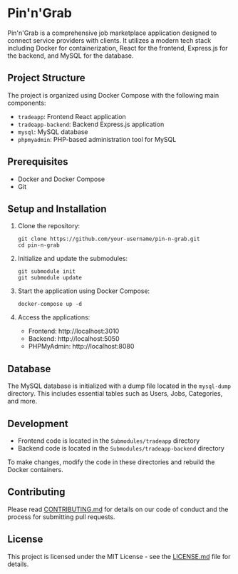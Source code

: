 # Pin'n'Grab

Pin'n'Grab is a comprehensive job marketplace application designed to connect service providers with clients. It utilizes a modern tech stack including Docker for containerization, React for the frontend, Express.js for the backend, and MySQL for the database.

## Project Structure

The project is organized using Docker Compose with the following main components:

- `tradeapp`: Frontend React application
- `tradeapp-backend`: Backend Express.js application
- `mysql`: MySQL database
- `phpmyadmin`: PHP-based administration tool for MySQL

## Prerequisites

- Docker and Docker Compose
- Git

## Setup and Installation

1. Clone the repository:
   ```
   git clone https://github.com/your-username/pin-n-grab.git
   cd pin-n-grab
   ```

2. Initialize and update the submodules:
   ```
   git submodule init
   git submodule update
   ```

3. Start the application using Docker Compose:
   ```
   docker-compose up -d
   ```

4. Access the applications:
   - Frontend: http://localhost:3010
   - Backend: http://localhost:5050
   - PHPMyAdmin: http://localhost:8080

## Database

The MySQL database is initialized with a dump file located in the `mysql-dump` directory. This includes essential tables such as Users, Jobs, Categories, and more.

## Development

- Frontend code is located in the `Submodules/tradeapp` directory
- Backend code is located in the `Submodules/tradeapp-backend` directory

To make changes, modify the code in these directories and rebuild the Docker containers.

## Contributing

Please read [CONTRIBUTING.md](CONTRIBUTING.md) for details on our code of conduct and the process for submitting pull requests.

## License

This project is licensed under the MIT License - see the [LICENSE.md](LICENSE.md) file for details.
